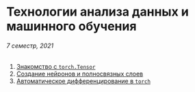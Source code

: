 # Технологии анализа данных и машинного обучения
###### 7 семестр, 2021

1. [Знакомство с `torch.Tensor`](1_ТАДиМО.ipynb)
2. [Создание нейронов и полносвязных слоев](2_ТАДиМО.ipynb)
3. [Автоматическое дифференцирование в `torch`](3_ТАДиМО.ipynb)
